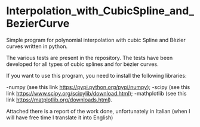 # Interpolation_with_CubicSpline_and_BezierCurve


Simple program for polynomial interpolation with cubic Spline and Bèzier curves written in python.

The various tests are present in the repository. The tests have been developed for all types of cubic splines and for bèzier curves.


If you want to use this program, you need to install the following libraries:

-numpy (see this link https://pypi.python.org/pypi/numpy);
-scipy (see this link https://www.scipy.org/scipylib/download.html);
-mathplotlib (see this link https://matplotlib.org/downloads.html).


Attached there is a report of the work done, unfortunately in Italian (when I will have free time I translate it into English)
